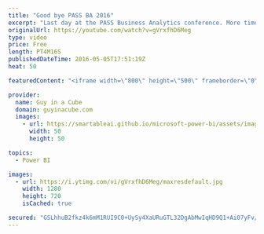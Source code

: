 ```yaml
---
title: "Good bye PASS BA 2016"
excerpt: "Last day at the PASS Business Analytics conference. More time in the exhibition hall. Attended a few sessions and relaxed with some friends. Ended up doing a video walk in downtown with a friend. Which was awesome!  Music by https://soundcloud.com/jeff-kaale  SUBSCRIBE! https://www.youtube.com/channel/UCFp1vaKzpfvoGai0vE5VJ0w?sub_confirmation=1"
originalUrl: https://youtube.com/watch?v=gVrxfhD6Meg
type: video
price: Free
length: PT4M16S
publishedDateTime: 2016-05-05T17:51:19Z
heat: 50

featuredContent: "<iframe width=\"800\" height=\"500\" frameborder=\"0\" src=\"https://www.youtube.com/embed/gVrxfhD6Meg\" allow=\"accelerometer; autoplay; encrypted-media; gyroscope; picture-in-picture\" allowfullscreen></iframe>"

provider:
  name: Guy in a Cube
  domain: guyinacube.com
  images:
    - url: https://smartableai.github.io/microsoft-power-bi/assets/images/organizations/guyinacube.com-50x50.jpg
      width: 50
      height: 50

topics:
  - Power BI

images:
  - url: https://i.ytimg.com/vi/gVrxfhD6Meg/maxresdefault.jpg
    width: 1280
    height: 720
    isCached: true

secured: "GSLhhuB2fkz4k6mM1RUI9C0+UySy4XaURuGTL32DgAbMwIqHD9Q1+Ai07yFv/Qy9vIgu3Kh2bZPJLrNmHmpnXEghm7QYPcIyGZNtw0mRrwOhI8jVT9k3A+Bti8/O0oiSj3pYRphIQ8IXieoKrM427LlBLfyoi8JAcmPj2ScN+RW3cXfcfaAZJ7LEtPEhH5X7/3qNiaq3FbrjQZixCgJya+Zlz41I8cgQEY3zwk323ph2umceDVxcP0qKo5p6f0Zo+sCx5QkQ5jzwt+thlQJjtDKAuFIx8CC92AUwPMLIc0ekVOE9D91/rVmrsyqo+Zo2UReC2xKT42Q490yUw17F6AANTxnOIh/PFvM4dGd2Fg7mdIsUCYlNS/vgdCRaRECQzcORwFoLjymBb3yQslyfT3umgPNFrvZrlAfPixVd0Sw=;blhQsklJH3RePBN53kiUkA=="
---
```


